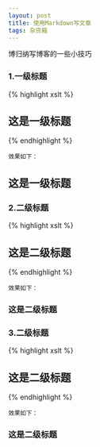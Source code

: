 ```yaml
---
layout: post
title: 使用Markdown写文章
tags: 杂货箱
---
```


博归纳写博客的一些小技巧

### 1.一级标题

{% highlight xslt %}
## 这是一级标题
{% endhighlight %}

`效果如下：`

## 这是一级标题

### 2.二级标题

{% highlight xslt %}
## 这是二级标题
{% endhighlight %}

`效果如下：`

### 这是二级标题

### 3.二级标题

{% highlight xslt %}
## 这是二级标题
{% endhighlight %}

`效果如下：`

### 这是二级标题
